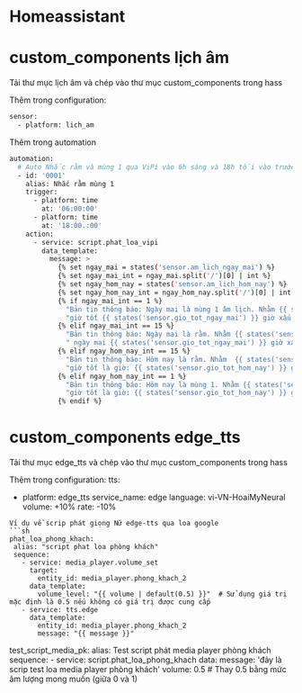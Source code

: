 # Homeassistant
# custom_components lịch âm
Tải thư mục lịch âm và chép vào thư mục custom_components trong hass


Thêm trong configuration:

```sh
sensor:
  - platform: lich_am

```

Thêm trong automation
```sh
automation:
  # Auto Nhắc rằm và mùng 1 qua ViPi vào 6h sáng và 18h tối vào trước 1 ngày và ngày rằm + mùng 1
  - id: '0001'
    alias: Nhắc rằm mùng 1
    trigger:
      - platform: time
        at: '06:00:00'
      - platform: time
        at: '18:00.:00'
    action:
      - service: script.phat_loa_vipi
        data_template:
          message: >           
            {% set ngay_mai = states('sensor.am_lich_ngay_mai') %}
            {% set ngay_mai_int = ngay_mai.split('/')[0] | int %}
            {% set ngay_hom_nay = states('sensor.am_lich_hom_nay') %}
            {% set ngay_hom_nay_int = ngay_hom_nay.split('/')[0] | int %}
            {% if ngay_mai_int == 1 %}
              "Bản tin thông báo: Ngày mai là mùng 1 âm lịch. Nhằm {{ states('sensor.ngay_am_ngay_mai') }}."
              "giờ tốt {{ states('sensor.gio_tot_ngay_mai') }} giờ xấu là giờ: {{ states('sensor.gio_xau_ngay_mai') }}."
            {% elif ngay_mai_int == 15 %}
              "Bản tin thông báo: Ngày mai là rằm. Nhằm {{ states('sensor.ngay_am_ngay_mai') }}."
              " ngày mai {{ states('sensor.gio_tot_ngay_mai') }} giờ xấu là giờ:{{ states('sensor.gio_xau_ngay_mai') }}."
            {% elif ngay_hom_nay_int == 15 %}
              "Bản tin thông báo: Hôm nay là rằm. Nhằm  {{ states('sensor.ngay_am_hom_nay') }}."
              "giờ tốt là giờ: {{ states('sensor.gio_tot_hom_nay') }} giờ xấu là giờ: {{ states('sensor.gio_xau_hom_nay') }}."
            {% elif ngay_hom_nay_int == 1 %}
              "Bản tin thông báo: Hôm nay là mùng 1. Nhằm {{ states('sensor.ngay_am_hom_nay') }}."
              "giờ tốt là giờ: {{ states('sensor.gio_tot_hom_nay') }} giờ xấu là giờ: {{ states('sensor.gio_xau_hom_nay') }}."
            {% endif %}  

   ```
# custom_components edge_tts
Tải thư mục edge_tts và chép vào thư mục custom_components trong hass


Thêm trong configuration:
tts:
  - platform: edge_tts
    service_name: edge
    language: vi-VN-HoaiMyNeural
    volume: +10%
    rate: -10%

   ```
Ví dụ về scrip phát giọng Nữ edge-tts qua loa google
```sh
  phat_loa_phong_khach:
    alias: "script phat loa phòng khách"
    sequence:
      - service: media_player.volume_set
        target:
          entity_id: media_player.phong_khach_2
        data_template:
          volume_level: "{{ volume | default(0.5) }}"  # Sử dụng giá trị mặc định là 0.5 nếu không có giá trị được cung cấp
      - service: tts.edge
        data_template:
          entity_id: media_player.phong_khach_2
          message: "{{ message }}"
   ```
  test_script_media_pk:
    alias: Test script phát media player phòng khách
    sequence:
      - service: script.phat_loa_phong_khach
        data:
          message: 'đây là scrip test loa media player phòng khách'
          volume: 0.5  # Thay 0.5 bằng mức âm lượng mong muốn (giữa 0 và 1)
   ```
